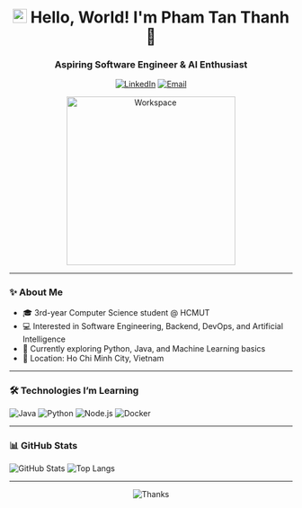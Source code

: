 <h1 align="center">
  <img width="25px" alt="Hello" src="https://camo.githubusercontent.com/2ec030bc751ce444be25f6ed5aa026d2a0950d5cc62603faa27f4ec72f1e7ac3/68747470733a2f2f782e747739332e66756e2f696d616765732f68692e676966">
  Hello, World! I'm Pham Tan Thanh 🙆
</h1>

<h3 align="center">
  Aspiring Software Engineer & AI Enthusiast
</h3>

<div align="center">

  [![LinkedIn](https://img.shields.io/badge/LinkedIn-white?style=for-the-badge&logo=linkedin&logoColor=0A66C2)](https://www.linkedin.com/in/your-link)
  [![Email](https://img.shields.io/badge/Email-white?style=for-the-badge&logo=gmail&logoColor=EA4335)](mailto:your.email@example.com)

  <img width="300px" src="https://user-images.githubusercontent.com/74038190/229223263-cf2e4b07-2615-4f87-9c38-e37600f8381a.gif" alt="Workspace">
</div>

---

### ✨ About Me

- 🎓 3rd-year Computer Science student @ HCMUT  
- 💻 Interested in Software Engineering, Backend, DevOps, and Artificial Intelligence  
- 🌱 Currently exploring Python, Java, and Machine Learning basics  
- 🏡 Location: Ho Chi Minh City, Vietnam  

---

### 🛠️ Technologies I’m Learning

![Java](https://img.shields.io/badge/Java-black?style=flat&logo=openjdk)
![Python](https://img.shields.io/badge/Python-black?style=flat&logo=python)
![Node.js](https://img.shields.io/badge/Node.js-black?style=flat&logo=node.js)
![Docker](https://img.shields.io/badge/Docker-black?style=flat&logo=docker)

---

### 📊 GitHub Stats

![GitHub Stats](https://github-readme-stats.vercel.app/api?username=YOUR_USERNAME&show_icons=true&theme=holi)
![Top Langs](https://github-readme-stats.vercel.app/api/top-langs/?username=YOUR_USERNAME&layout=compact&theme=holi)

---

<div align="center">
  
  ![Thanks](https://readme-typing-svg.demolab.com?font=Fira+Code&weight=500&duration=4000&pause=1000&color=45A1FF&center=true&width=550&lines=Thanks+for+visiting+my+profile!+%F0%9F%92%99)
  
</div>
